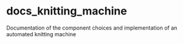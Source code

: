# docs_knitting_machine
Documentation of the component choices and implementation of an automated knitting machine
